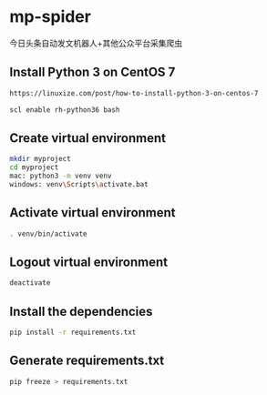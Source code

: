 # mp-spider
今日头条自动发文机器人+其他公众平台采集爬虫

## Install Python 3 on CentOS 7

```bash
https://linuxize.com/post/how-to-install-python-3-on-centos-7

scl enable rh-python36 bash
```

## Create virtual environment

```bash
mkdir myproject
cd myproject
mac: python3 -m venv venv
windows: venv\Scripts\activate.bat
```

## Activate virtual environment

```bash
. venv/bin/activate
```

## Logout virtual environment

```bash
deactivate
```

## Install the dependencies

```bash
pip install -r requirements.txt
```

## Generate requirements.txt

```bash
pip freeze > requirements.txt
```